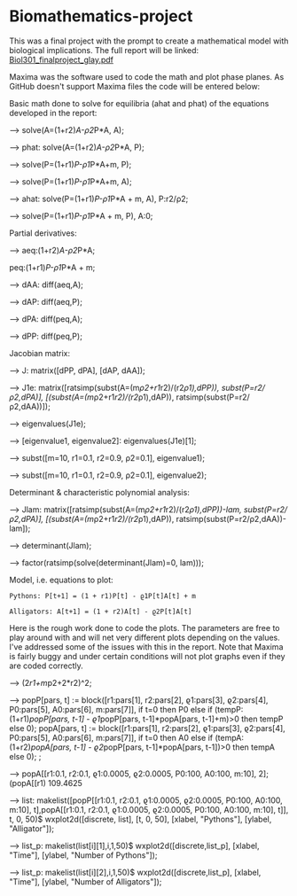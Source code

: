 # Biomathematics-project
This was a final project with the prompt to create a mathematical model with biological implications. The full report will be linked:
[Biol301_finalproject_glay.pdf](https://github.com/glayyang/Biomathematics-project/files/10550858/Biol301_finalproject_glay.pdf)

Maxima was the software used to code the math and plot phase planes. As GitHub doesn't support Maxima files the code will be entered below:

Basic math done to solve for equilibria (ahat and phat) of the equations developed in the report:

 -->	solve(A=(1+r2)*A-ρ2*P*A, A);

 -->	phat: solve(A=(1+r2)*A-ρ2*P*A, P);

 -->	solve(P=(1+r1)*P-ρ1*P*A+m, P);

 -->	solve(P=(1+r1)*P-ρ1*P*A+m, A);

 -->	ahat: solve(P=(1+r1)*P-ρ1*P*A + m, A), P:r2/ρ2;

 -->	solve(P=(1+r1)*P-ρ1*P*A + m, P), A:0;

Partial derivatives:
	
 -->	aeq:(1+r2)*A-ρ2*P*A;
 
peq:(1+r1)*P-ρ1*P*A + m;


 -->	dAA: diff(aeq,A);
 

 -->	dAP: diff(aeq,P);


 -->	dPA: diff(peq,A);


 -->	dPP: diff(peq,P);


Jacobian matrix:
	
 -->	J: matrix([dPP, dPA], [dAP, dAA]);

 -->	J1e: matrix([ratsimp(subst(A=(m*ρ2+r1*r2)/(r2*ρ1),dPP)), subst(P=r2/ρ2,dPA)], [(subst(A=(m*ρ2+r1*r2)/(r2*ρ1),dAP)), ratsimp(subst(P=r2/ρ2,dAA))]);

 -->	eigenvalues(J1e);

 -->	[eigenvalue1, eigenvalue2]: eigenvalues(J1e)[1];

 -->	subst([m=10, r1=0.1, r2=0.9, ρ2=0.1], eigenvalue1);

 -->	subst([m=10, r1=0.1, r2=0.9, ρ2=0.1], eigenvalue2);


Determinant & characteristic polynomial analysis:
	
 -->	Jlam: matrix([ratsimp(subst(A=(m*ρ2+r1*r2)/(r2*ρ1),dPP))-lam, subst(P=r2/ρ2,dPA)], [(subst(A=(m*ρ2+r1*r2)/(r2*ρ1),dAP)), ratsimp(subst(P=r2/ρ2,dAA))-lam]);

 -->	determinant(Jlam);

 -->	factor(ratsimp(solve(determinant(Jlam)=0, lam)));


Model, i.e. equations to plot:
	
	Pythons: P[t+1] = (1 + r1)P[t] - ϱ1P[t]A[t] + m
	
	Alligators: A[t+1] = (1 + r2)A[t] - ϱ2P[t]A[t]
	
  
  Here is the rough work done to code the plots. The parameters are free to play around with and will net very different plots depending on the values. I've addressed some of the issues with this in the report. Note that Maxima is fairly buggy and under certain conditions will not plot graphs even if they are coded correctly.
  
  -->	(2*r1+m*p2+2*r2)^2;

 -->	popP[pars, t] :=  block([r1:pars[1], r2:pars[2], ϱ1:pars[3], ϱ2:pars[4], P0:pars[5], A0:pars[6], m:pars[7]], 
	    if t=0 then P0 else if (tempP:(1+r1)*popP[pars, t-1] - ϱ1*popP[pars, t-1]*popA[pars, t-1]+m)>0 then tempP else 0);
	popA[pars, t] :=  block([r1:pars[1], r2:pars[2], ϱ1:pars[3], ϱ2:pars[4], P0:pars[5], A0:pars[6], m:pars[7]], 
	    if t=0 then A0 else if (tempA:(1+r2)*popA[pars, t-1] - ϱ2*popP[pars, t-1]*popA[pars, t-1])>0 then tempA else 0);
	;

 -->	popA[[r1:0.1, r2:0.1, ϱ1:0.0005, ϱ2:0.0005, P0:100, A0:100, m:10], 2];
(popA[[r1)	109.4625

 -->	list: makelist([popP[[r1:0.1, r2:0.1, ϱ1:0.0005, ϱ2:0.0005, P0:100, A0:100, m:10], t],popA[[r1:0.1, r2:0.1, ϱ1:0.0005, ϱ2:0.0005, P0:100, A0:100, m:10], t]], t, 0, 50)$
	wxplot2d([discrete, list], [t, 0, 50], [xlabel, "Pythons"], [ylabel, "Alligator"]);

 -->	list_p: makelist(list[i][1],i,1,50)$
	wxplot2d([discrete,list_p], [xlabel, "Time"], [ylabel, "Number of Pythons"]);

 -->	list_p: makelist(list[i][2],i,1,50)$
	wxplot2d([discrete,list_p], [xlabel, "Time"], [ylabel, "Number of Alligators"]);
